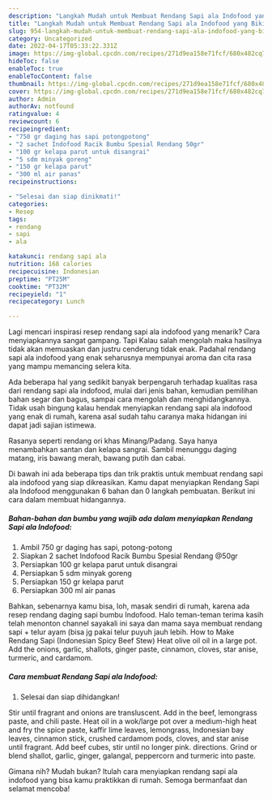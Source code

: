 ```yaml
---
description: "Langkah Mudah untuk Membuat Rendang Sapi ala Indofood yang Bikin Ngiler "
title: "Langkah Mudah untuk Membuat Rendang Sapi ala Indofood yang Bikin Ngiler "
slug: 954-langkah-mudah-untuk-membuat-rendang-sapi-ala-indofood-yang-bikin-ngiler
category: Uncategorized
date: 2022-04-17T05:33:22.331Z
image: https://img-global.cpcdn.com/recipes/271d9ea158e71fcf/680x482cq70/rendang-sapi-ala-indofood-foto-resep-utama.jpg
hideToc: false
enableToc: true
enableTocContent: false
thumbnail: https://img-global.cpcdn.com/recipes/271d9ea158e71fcf/680x482cq70/rendang-sapi-ala-indofood-foto-resep-utama.jpg
cover: https://img-global.cpcdn.com/recipes/271d9ea158e71fcf/680x482cq70/rendang-sapi-ala-indofood-foto-resep-utama.jpg
author: Admin
authorAv: notfound
ratingvalue: 4
reviewcount: 6
recipeingredient:
- "750 gr daging has sapi potongpotong"
- "2 sachet Indofood Racik Bumbu Spesial Rendang 50gr"
- "100 gr kelapa parut untuk disangrai"
- "5 sdm minyak goreng"
- "150 gr kelapa parut"
- "300 ml air panas"
recipeinstructions:

- "Selesai dan siap dinikmati!"
categories:
- Resep
tags:
- rendang
- sapi
- ala

katakunci: rendang sapi ala 
nutrition: 168 calories
recipecuisine: Indonesian
preptime: "PT25M"
cooktime: "PT32M"
recipeyield: "1"
recipecategory: Lunch

---
```



Lagi mencari inspirasi resep rendang sapi ala indofood yang menarik? Cara menyiapkannya sangat gampang. Tapi Kalau salah mengolah maka hasilnya tidak akan memuaskan dan justru cenderung tidak enak. Padahal rendang sapi ala indofood yang enak seharusnya mempunyai aroma dan cita rasa yang mampu memancing selera kita.


Ada beberapa hal yang sedikit banyak berpengaruh terhadap kualitas rasa dari rendang sapi ala indofood, mulai dari jenis bahan, kemudian pemilihan bahan segar dan bagus, sampai cara mengolah dan menghidangkannya. Tidak usah bingung kalau hendak menyiapkan rendang sapi ala indofood yang enak di rumah, karena asal sudah tahu caranya maka hidangan ini dapat jadi sajian istimewa.

Rasanya seperti rendang ori khas Minang/Padang. Saya hanya menambahkan santan dan kelapa sangrai. Sambil menunggu daging matang, iris bawang merah, bawang putih dan cabai.


Di bawah ini ada beberapa tips dan trik praktis untuk membuat rendang sapi ala indofood yang siap dikreasikan. Kamu dapat menyiapkan Rendang Sapi ala Indofood menggunakan 6 bahan dan 0 langkah pembuatan. Berikut ini cara dalam membuat hidangannya.

<!--inarticleads1-->

##### Bahan-bahan dan bumbu yang wajib ada dalam menyiapkan Rendang Sapi ala Indofood:

1. Ambil 750 gr daging has sapi, potong-potong
1. Siapkan 2 sachet Indofood Racik Bumbu Spesial Rendang @50gr
1. Persiapkan 100 gr kelapa parut untuk disangrai
1. Persiapkan 5 sdm minyak goreng
1. Persiapkan 150 gr kelapa parut
1. Persiapkan 300 ml air panas


Bahkan, sebenarnya kamu bisa, loh, masak sendiri di rumah, karena ada resep rendang daging sapi bumbu Indofood. Halo teman-teman terima kasih telah menonton channel sayakali ini saya dan mama saya membuat rendang sapi + telur ayam (bisa jg pakai telur puyuh jauh lebih. How to Make Rendang Sapi (Indonesian Spicy Beef Stew) Heat olive oil oil in a large pot. Add the onions, garlic, shallots, ginger paste, cinnamon, cloves, star anise, turmeric, and cardamom. 

<!--inarticleads2-->

##### Cara membuat Rendang Sapi ala Indofood:


1. Selesai dan siap dihidangkan!

Stir until fragrant and onions are transluscent. Add in the beef, lemongrass paste, and chili paste. Heat oil in a wok/large pot over a medium-high heat and fry the spice paste, kaffir lime leaves, lemongrass, Indonesian bay leaves, cinnamon stick, crushed cardamom pods, cloves, and star anise until fragrant. Add beef cubes, stir until no longer pink. directions. Grind or blend shallot, garlic, ginger, galangal, peppercorn and turmeric into paste. 

Gimana nih? Mudah bukan? Itulah cara menyiapkan rendang sapi ala indofood yang bisa kamu praktikkan di rumah. Semoga bermanfaat dan selamat mencoba!

